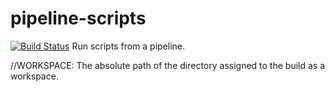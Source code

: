 # pipeline-scripts
[![Build Status](http://Knight:8080/buildStatus/icon?job=fibonacci)](http://knight:8080/job/fibonacci/)
Run scripts from a pipeline.

//WORKSPACE: The absolute path of the directory assigned to the build as a workspace.
